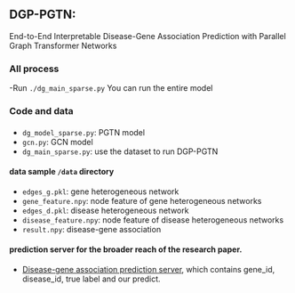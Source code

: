 ## DGP-PGTN:
End-to-End Interpretable Disease-Gene Association Prediction with Parallel Graph Transformer Networks

### All process
 -Run `./dg_main_sparse.py`   You can run the entire model


### Code and data

#### 
- `dg_model_sparse.py`: PGTN model
- `gcn.py`: GCN model
- `dg_main_sparse.py`: use the dataset to run DGP-PGTN


#### data sample `/data` directory
- `edges_g.pkl`: gene heterogeneous network
- `gene_feature.npy`: node feature of gene heterogeneous networks
- `edges_d.pkl`: disease heterogeneous network
- `disease_feature.npy`: node feature of disease heterogeneous networks
- `result.npy`: disease-gene association


#### prediction server for the broader reach of the research paper. 
- [Disease-gene association prediction server](http://175.178.9.163/), which contains gene_id, disease_id, true label and our predict.
